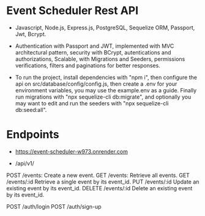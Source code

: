 # Event Scheduler Rest API

- Javascript, Node.js, Express.js, PostgreSQL, Sequelize ORM, Passport, Jwt, Bcrypt.

- Authentication with Passport and JWT, implemented with MVC architectural pattern, security with BCrypt, autentications and authorizations, Scalable, with Migrations and Seeders, permissions verifications, filters and paginations for better responses.

- To run the project, install dependencies with "npm i", then configure the api on src/database/config/config.js, then create a .env for your environment variables, you may use the example.env as a guide. Finally run migrations with "npx sequelize-cli db:migrate", and optionally you may want to edit and run the seeders with "npx sequelize-cli db:seed:all".

# Endpoints

- https://event-scheduler-w973.onrender.com

- /api/v1/

POST /events: Create a new event.
GET /events: Retrieve all events.
GET /events/:id Retrieve a single event by its event_id.
PUT /events/:id Update an existing event by its event_id.
DELETE /events/:id Delete an existing event by its event_id.

POST /auth/login
POST /auth/sign-up
